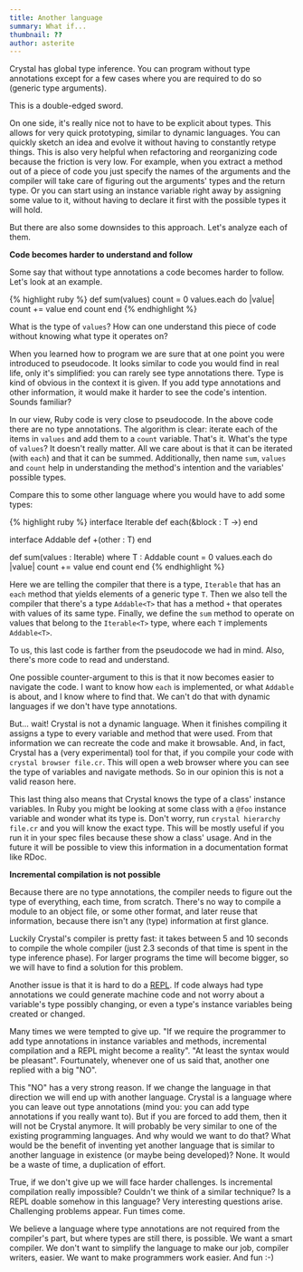 ```yaml
---
title: Another language
summary: What if...
thumbnail: ??
author: asterite
---
```


Crystal has global type inference. You can program without type annotations except
for a few cases where you are required to do so (generic type arguments).

This is a double-edged sword.

On one side, it's really nice not to have to be explicit about types.
This allows for very quick prototyping, similar to dynamic languages.
You can quickly sketch an idea and evolve it without having to constantly
retype things. This is also very helpful when refactoring and reorganizing
code because the friction is very low. For example, when you extract
a method out of a piece of code you just specify the names of the arguments
and the compiler will take care of figuring out the arguments' types and
the return type. Or you can start using an instance variable right away
by assigning some value to it, without having to declare it first with the
possible types it will hold.

But there are also some downsides to this approach. Let's analyze each of them.

**Code becomes harder to understand and follow**

Some say that without type annotations a code becomes harder to follow. Let's look
at an example.

<div class="code_section">{% highlight ruby %}
def sum(values)
  count = 0
  values.each do |value|
    count += value
  end
  count
end
{% endhighlight %}</div>

What is the type of `values`? How can one understand this piece of code
without knowing what type it operates on?

When you learned how to program we are sure that at one point you were introduced
to pseudocode. It looks similar to code you would find in real life, only it's
simplified: you can rarely see type annotations there. Type is kind of obvious
in the context it is given. If you add type annotations and other information,
it would make it harder to see the code's intention. Sounds familiar?

In our view, Ruby code is very close to pseudocode. In the above code there are
no type annotations. The algorithm is clear: iterate each of the items in `values`
and add them to a `count` variable. That's it. What's the type of `values`? It
doesn't really matter. All we care about is that it can be iterated (with `each`) and
that it can be summed. Additionally, then name `sum`, `values` and `count` help
in understanding the method's intention and the variables' possible types.

Compare this to some other language where you would have to add some types:

<div class="code_section">{% highlight ruby %}
interface Iterable<T>
  def each(&block : T ->)
end

interface Addable<T>
  def +(other : T)
end

def sum(values : Iterable<T>) where T : Addable<T>
  count = 0
  values.each do |value|
    count += value
  end
  count
end
{% endhighlight %}</div>

Here we are telling the compiler that there is a type, `Iterable` that has an
`each` method that yields elements of a generic type `T`. Then we also tell the
compiler that there's a type `Addable<T>` that has a method `+` that operates with
values of its same type. Finally, we define the `sum` method to operate on
values that belong to the `Iterable<T>` type, where each `T` implements
`Addable<T>`.

To us, this last code is farther from the pseudocode we had in mind. Also,
there's more code to read and understand.

One possible counter-argument to this is that it now becomes easier to navigate
the code. I want to know how `each` is implemented, or what `Addable` is about, and
I know where to find that. We can't do that with dynamic languages if we don't
have type annotations.

But... wait! Crystal is not a dynamic language. When it finishes compiling it
assigns a type to every variable and method that were used. From that information we can recreate
the code and make it browsable. And, in fact, Crystal has a (very experimental)
tool for that, if you compile your code with `crystal browser file.cr`. This will
open a web browser where you can see the type of variables and navigate methods. So
in our opinion this is not a valid reason here.

This last thing also means that Crystal knows the type of a class' instance variables.
In Ruby you might be looking at some class with a `@foo` instance variable and wonder
what its type is. Don't worry, run `crystal hierarchy file.cr` and you will know the
exact type. This will be mostly useful if you run it in your spec files because these
show a class' usage. And in the future it will be possible to view this
information in a documentation format like RDoc.

**Incremental compilation is not possible**

Because there are no type annotations, the compiler needs to figure out the type
of everything, each time, from scratch. There's no way to compile a module to an
object file, or some other format, and later reuse that information, because there
isn't any (type) information at first glance.

Luckily Crystal's compiler is pretty fast: it takes between 5 and 10 seconds to
compile the whole compiler (just 2.3 seconds of that time is spent in the type
inference phase). For larger programs the time will become bigger, so
we will have to find a solution for this problem.

Another issue is that it is hard to do a [REPL](http://en.wikipedia.org/wiki/Read%E2%80%93eval%E2%80%93print_loop).
If code always had type annotations we could generate machine code and not worry
about a variable's type possibly changing, or even a type's instance variables
being created or changed.

Many times we were tempted to give up. "If we require the programmer to add type
annotations in instance variables and methods, incremental compilation and a REPL
might become a reality". "At least the syntax would be pleasant".
Fourtunately, whenever one of us said that, another one replied with a big "NO".

This "NO" has a very strong reason. If we change the language in that direction
we will end up with another language. Crystal is a language where you can leave out
type annotations (mind you: you can add type annotations if you really want to). But
if you are forced to add them, then it will not be Crystal anymore. It will probably
be very similar to one of the existing programming languages. And why would we want
to do that? What would be the benefit of inventing yet another language that is similar
to another language in existence (or maybe being developed)? None. It would be a waste
of time, a duplication of effort.

True, if we don't give up we will face harder challenges. Is incremental compilation
really impossible? Couldn't we think of a similar technique? Is a REPL doable somehow
in this language? Very interesting questions arise. Challenging problems appear. Fun
times come.

We believe a language where type annotations are not required from the compiler's part,
but where types are still there, is possible. We want a smart compiler. We don't want
to simplify the language to make our job, compiler writers, easier. We want to make
programmers work easier. And fun :-)
